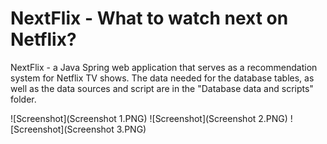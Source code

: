 # NextFlix - What to watch next on Netflix?

NextFlix - a Java Spring web application that serves as a recommendation system for Netflix TV shows.
The data needed for the database tables, as well as the data sources and script are in the "Database data and scripts" folder.

![Screenshot](Screenshot 1.PNG)
![Screenshot](Screenshot 2.PNG)
![Screenshot](Screenshot 3.PNG)

